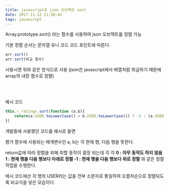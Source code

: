 ```yaml
---
title: javascript로 json 오브젝트 sort
date: 2017-11-12 21:38:42
tags: javascript
---
```


Array.prototype.sort() 라는 함수를 사용하여 json 오브젝트를 정렬 가능

기본 정렬 순서는 문자열 유니 코드 코드 포인트에 따른다.

```js
arr.sort()
arr.sort(비교 함수)
```
사용시엔 위와 같은 방식으로 사용 (json은 javascript에서 배열처럼 취급하기 때문에 array의 내장 함수로 정렬)

<br></br>

예시 코드
```js
this.r_ratings.sort(function (a,b){
    return(a.USER.toLowerCase() < b.USER.toLowerCase()) ? -1 : (a.USER.toLowerCase() > b.USER.toLowerCase()) ? 1 : 0
})
```

개발중에 사용했던 코드를 예시로 들면

평가 함수에 사용되는 매개변수인 a, b는 각 현재 행, 다음 행을 뜻한다.

return값에 따라 정렬을 위해 취할 동작이 결정 되는데 각 각
__0 : 아무 동작도 하지 않음
1 : 현재 행을 다음 행보다 아래로 정렬
-1 : 현재 행을 다음 행보다 위로 정렬__
와 같은 정렬 작업을 수행한다.

에시 코드에선 각 행의 USER라는 값을 전부 소문자로 통일하여 오름차순으로 정렬되도록 비교식을 넣은 모습이다.